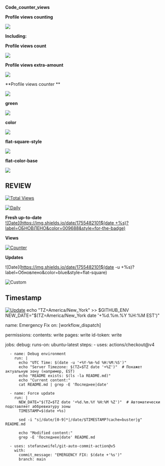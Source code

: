 **Code_counter_views**

**Profile views counting**

![](https://komarev.com/ghpvc/?username=LaraEvdokimova&color=green&style=for-the-badge&label=PROFILE+VIEW+COUNTINGS&base=100500)

**Including:**

**Profile views count**

![](https://komarev.com/ghpvc/?username=LaraEvdokimova&label=PROFILE+VIEWS+COUNT)

**Profile views extra-amount**

![](https://komarev.com/ghpvc/?username=LaraEvdokimova&abbreviated=true)

**Profile views counter **

![](https://komarev.com/ghpvc/?username=LaraEvdokimova)

**green**

![](https://komarev.com/ghpvc/?username=LaraEvdokimova&color=green)

**color**

![](https://komarev.com/ghpvc/?username=LaraEvdokimova&color=dc143c)

**flat-square-style**

![](https://komarev.com/ghpvc/?username=LaraEvdokimova&style=flat-square)

**flat-color-base**

![](https://komarev.com/ghpvc/?username=LaraEvdokimova&base=0)

## REVIEW

[![Total Views](https://komarev.com/ghpvc/?username=LaraEvdokimova&style=for-the-badge&label=ВСЕГО+ПРОСМОТРОВ&color=00FF00&base=100500)](https://github.com/LaraEvdokimova)

[![Daily](https://img.shields.io/badge/СЕГОДНЯ-344-8A2BE2?logo=github&style=flat-square)]()

**Fresh up-to-date**  
[![Date](https://img.shields.io/date/1755482101$(date +%s)?label=ОБНОВЛЕНО&color=009688&style=for-the-badge)](https://github.com/LaraEvdokimova)

**Views**  

[![Counter](https://img.shields.io/badge/Total_Views-100,836-brightgreen)](https://github.com/yourprofile)  

**Updates**  

![Date](https://img.shields.io/date/1755482101$(date -u +%s)?label=Обновлено&color=blue&style=flat-square)

![Custom](https://img.shields.io/badge/Счетчик-344-ff69b4?style=for-the-badge&logo=github&logoColor=white)

## Timestamp
[![Update](https://img.shields.io/date/{timestamp}?cache=buster&label=%D0%9E%D0%91%D0%9D%D0%9E%D0%92%D0%9B%D0%95%D0%9D%D0%9E&color=009688&style=for-the-badge&logo=github)](https://github.com/LaraEvdokimova)
echo "TZ=America/New_York" >> $GITHUB_ENV
NEW_DATE="$(TZ=America/New_York date '+%d.%m.%Y %H:%M EST')"

name: Emergency Fix
on: [workflow_dispatch]

permissions:
  contents: write
  pages: write
  id-token: write

jobs:
  debug:
    runs-on: ubuntu-latest
    steps:
      - uses: actions/checkout@v4
      
      - name: Debug environment
        run: |
          echo "UTC Time: $(date -u '+%Y-%m-%d %H:%M:%S')"
          echo "Server Timezone: $(TZ=$TZ date '+%Z')"  # Покажет актуальную зону (например, EST)
          echo "README exists: $(ls -la README.md)"
          echo "Current content:"
          cat README.md | grep -E 'Последнее|date'

      - name: Force update
        run: |
          NEW_DATE="$(TZ=$TZ date '+%d.%m.%Y %H:%M %Z')"  # Автоматически подставляет аббревиатуру зоны
          TIMESTAMP=$(date +%s)          
     
          sed -i "s|/date/[0-9]*|/date/$TIMESTAMP?cache=buster|g" README.md

          echo "Modified content:"
          grep -E 'Последнее|date' README.md

      - uses: stefanzweifel/git-auto-commit-action@v5
        with:
          commit_message: "EMERGENCY FIX: $(date +'%s')"
          branch: main
